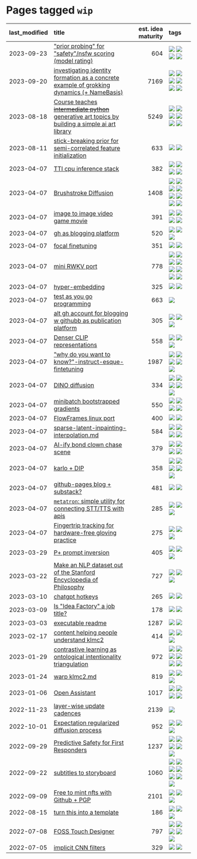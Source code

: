 # Pages tagged `wip`

|last_modified|title|est. idea maturity|tags
|:---|:---|---:|:---|
|2023-09-23|["prior probing" for "safety"/nsfw scoring (model rating)](../prior_probing.md)|604|[![](https://img.shields.io/badge/tag-alignment-4d5a4)](../tags/alignment.md) [![](https://img.shields.io/badge/tag-experimental-53417a)](../tags/experimental.md) [![](https://img.shields.io/badge/tag-mechanistic_interpretability-3c7f53)](../tags/mechanistic_interpretability.md) [![](https://img.shields.io/badge/tag-wip-12eec5)](../tags/wip.md)|
|2023-09-20|[investigating identity formation as a concrete example of grokking dynamics (+ NameBasis)](../identity_grokking_dynamics.md)|7169|[![](https://img.shields.io/badge/tag-alignment-4d5a4)](../tags/alignment.md) [![](https://img.shields.io/badge/tag-experimental-53417a)](../tags/experimental.md) [![](https://img.shields.io/badge/tag-interpretability-98b52b)](../tags/interpretability.md) [![](https://img.shields.io/badge/tag-publication-b25b5)](../tags/publication.md) [![](https://img.shields.io/badge/tag-safety-e168be)](../tags/safety.md) [![](https://img.shields.io/badge/tag-wip-12eec5)](../tags/wip.md)|
|2023-08-18|[Course teaches ~~intermediate python~~ generative art topics by building a simple ai art library](../Course_teaches_basic_python_by_building_a_simple_ai_art_library.md)|5249|[![](https://img.shields.io/badge/tag-curriculum-7c795e)](../tags/curriculum.md) [![](https://img.shields.io/badge/tag-education-95bed6)](../tags/education.md) [![](https://img.shields.io/badge/tag-from_issue-9c3a4a)](../tags/from_issue.md) [![](https://img.shields.io/badge/tag-public_good-1743a)](../tags/public_good.md) [![](https://img.shields.io/badge/tag-publication-b25b5)](../tags/publication.md) [![](https://img.shields.io/badge/tag-wip-12eec5)](../tags/wip.md)|
|2023-08-11|[stick-breaking prior for semi-correlated feature initialization](../stickbreaking-init.md)|633|[![](https://img.shields.io/badge/tag-experimental-53417a)](../tags/experimental.md) [![](https://img.shields.io/badge/tag-wip-12eec5)](../tags/wip.md)|
|2023-04-07|[TTI cpu inference stack](../TTI-cpu-inference-stack.md)|382|[![](https://img.shields.io/badge/tag-accessibility-32d44f)](../tags/accessibility.md) [![](https://img.shields.io/badge/tag-stability-77485f)](../tags/stability.md) [![](https://img.shields.io/badge/tag-tooling-48fb29)](../tags/tooling.md) [![](https://img.shields.io/badge/tag-wip-12eec5)](../tags/wip.md)|
|2023-04-07|[Brushstroke Diffusion](../brushstroke-diffusion.md)|1408|[![](https://img.shields.io/badge/tag-artisticstyletransfer-d3fceb)](../tags/artisticstyletransfer.md) [![](https://img.shields.io/badge/tag-creativity-e13c2b)](../tags/creativity.md) [![](https://img.shields.io/badge/tag-deepgenerativemodeling-297b32)](../tags/deepgenerativemodeling.md) [![](https://img.shields.io/badge/tag-experimental-53417a)](../tags/experimental.md) [![](https://img.shields.io/badge/tag-image_processing-b5ec2c)](../tags/image_processing.md) [![](https://img.shields.io/badge/tag-modeltraining-4ed36d)](../tags/modeltraining.md) [![](https://img.shields.io/badge/tag-painting-e127da)](../tags/painting.md) [![](https://img.shields.io/badge/tag-wip-12eec5)](../tags/wip.md)|
|2023-04-07|[image to image video game movie](../img2img_video_game_movie.md)|391|[![](https://img.shields.io/badge/tag-animation-c4c41f)](../tags/animation.md) [![](https://img.shields.io/badge/tag-prompting-12f6d5)](../tags/prompting.md) [![](https://img.shields.io/badge/tag-tooling-48fb29)](../tags/tooling.md) [![](https://img.shields.io/badge/tag-wip-12eec5)](../tags/wip.md)|
|2023-04-07|[gh as blogging platform](../gh_as_blogging_platform.md)|520|[![](https://img.shields.io/badge/tag-publication-b25b5)](../tags/publication.md) [![](https://img.shields.io/badge/tag-tooling-48fb29)](../tags/tooling.md) [![](https://img.shields.io/badge/tag-wip-12eec5)](../tags/wip.md)|
|2023-04-07|[focal finetuning](../focal_finetuning.md)|351|[![](https://img.shields.io/badge/tag-tooling-48fb29)](../tags/tooling.md) [![](https://img.shields.io/badge/tag-wip-12eec5)](../tags/wip.md)|
|2023-04-07|[mini RWKV port](../rust_rwkv.md)|778|[![](https://img.shields.io/badge/tag-RNN-ad342b)](../tags/RNN.md) [![](https://img.shields.io/badge/tag-completed-3f9741)](../tags/completed.md) [![](https://img.shields.io/badge/tag-experimental-53417a)](../tags/experimental.md) [![](https://img.shields.io/badge/tag-ggml-a3a5e9)](../tags/ggml.md) [![](https://img.shields.io/badge/tag-mobilenet-a682e)](../tags/mobilenet.md) [![](https://img.shields.io/badge/tag-model_compression-1661bc)](../tags/model_compression.md) [![](https://img.shields.io/badge/tag-tooling-48fb29)](../tags/tooling.md) [![](https://img.shields.io/badge/tag-wip-12eec5)](../tags/wip.md)|
|2023-04-07|[hyper-embedding](../hyperembedding.md)|325|[![](https://img.shields.io/badge/tag-experimental-53417a)](../tags/experimental.md) [![](https://img.shields.io/badge/tag-wip-12eec5)](../tags/wip.md)|
|2023-04-07|[test as you go programming](../adhd_test_as_you_go.md)|663|[![](https://img.shields.io/badge/tag-wip-12eec5)](../tags/wip.md)|
|2023-04-07|[alt gh account for blogging w githubb as publication platform](../alt_gh_account_for_blogging.md)|305|[![](https://img.shields.io/badge/tag-MILESTONE_POC-8fb3d)](../tags/MILESTONE_POC.md) [![](https://img.shields.io/badge/tag-publication-b25b5)](../tags/publication.md) [![](https://img.shields.io/badge/tag-wip-12eec5)](../tags/wip.md)|
|2023-04-07|[Denser CLIP representations](../denser-CLIP.md)|558|[![](https://img.shields.io/badge/tag-experimental-53417a)](../tags/experimental.md) [![](https://img.shields.io/badge/tag-tooling-48fb29)](../tags/tooling.md) [![](https://img.shields.io/badge/tag-wip-12eec5)](../tags/wip.md)|
|2023-04-07|["why do you want to know?"-instruct-esque-fintetuning](../whydoyouwantoknow.md)|1987|[![](https://img.shields.io/badge/tag-aiethics-b59164)](../tags/aiethics.md) [![](https://img.shields.io/badge/tag-alignment-4d5a4)](../tags/alignment.md) [![](https://img.shields.io/badge/tag-dialogue-2b1224)](../tags/dialogue.md) [![](https://img.shields.io/badge/tag-models-97a75e)](../tags/models.md) [![](https://img.shields.io/badge/tag-wip-12eec5)](../tags/wip.md)|
|2023-04-07|[DINO diffusion](../DINO-diffusion.md)|334|[![](https://img.shields.io/badge/tag-completed-3f9741)](../tags/completed.md) [![](https://img.shields.io/badge/tag-experimental-53417a)](../tags/experimental.md) [![](https://img.shields.io/badge/tag-nerf-fe4dc)](../tags/nerf.md) [![](https://img.shields.io/badge/tag-tooling-48fb29)](../tags/tooling.md) [![](https://img.shields.io/badge/tag-wip-12eec5)](../tags/wip.md)|
|2023-04-07|[minibatch bootstrapped gradients](../minibatch-bootstrapped-gradients.md)|550|[![](https://img.shields.io/badge/tag-experimental-53417a)](../tags/experimental.md) [![](https://img.shields.io/badge/tag-optimization-683f3)](../tags/optimization.md) [![](https://img.shields.io/badge/tag-training-3a9a4f)](../tags/training.md) [![](https://img.shields.io/badge/tag-wip-12eec5)](../tags/wip.md)|
|2023-04-07|[FlowFrames linux port](../flowframes-linux-port.md)|400|[![](https://img.shields.io/badge/tag-tooling-48fb29)](../tags/tooling.md) [![](https://img.shields.io/badge/tag-wip-12eec5)](../tags/wip.md)|
|2023-04-07|[sparse-latent-inpainting-interpolation.md](../sparse-latent-inpainting-interpolation.md)|584|[![](https://img.shields.io/badge/tag-animation-c4c41f)](../tags/animation.md) [![](https://img.shields.io/badge/tag-prompting-12f6d5)](../tags/prompting.md) [![](https://img.shields.io/badge/tag-tooling-48fb29)](../tags/tooling.md) [![](https://img.shields.io/badge/tag-wip-12eec5)](../tags/wip.md)|
|2023-04-07|[AI-ify bond clown chase scene](../bond_clown_chase_scene.md)|379|[![](https://img.shields.io/badge/tag-animation-c4c41f)](../tags/animation.md) [![](https://img.shields.io/badge/tag-experimental-53417a)](../tags/experimental.md) [![](https://img.shields.io/badge/tag-foundation-92ab1c)](../tags/foundation.md) [![](https://img.shields.io/badge/tag-wip-12eec5)](../tags/wip.md)|
|2023-04-07|[karlo + DIP](../karlo-dip.md)|358|[![](https://img.shields.io/badge/tag-deepimageprior-394ee4)](../tags/deepimageprior.md) [![](https://img.shields.io/badge/tag-experimental-53417a)](../tags/experimental.md) [![](https://img.shields.io/badge/tag-image_generation-43d799)](../tags/image_generation.md) [![](https://img.shields.io/badge/tag-prior-cc5ed7)](../tags/prior.md) [![](https://img.shields.io/badge/tag-wip-12eec5)](../tags/wip.md)|
|2023-04-07|[github-pages blog + substack?](../gh-pages-blog-plus-substack.md)|481|[![](https://img.shields.io/badge/tag-tooling-48fb29)](../tags/tooling.md) [![](https://img.shields.io/badge/tag-wip-12eec5)](../tags/wip.md)|
|2023-04-07|[`metatron`: simple utility for connecting STT/TTS with apis](../metatron.md)|285|[![](https://img.shields.io/badge/tag-accessibility-32d44f)](../tags/accessibility.md) [![](https://img.shields.io/badge/tag-tooling-48fb29)](../tags/tooling.md) [![](https://img.shields.io/badge/tag-wip-12eec5)](../tags/wip.md)|
|2023-04-07|[Fingertrip tracking for hardware-free gloving practice](../fingertrip_tracking_for_hardware_free_gloveing_practice.md)|275|[![](https://img.shields.io/badge/tag-experimental-53417a)](../tags/experimental.md) [![](https://img.shields.io/badge/tag-tooling-48fb29)](../tags/tooling.md) [![](https://img.shields.io/badge/tag-wip-12eec5)](../tags/wip.md)|
|2023-03-29|[P+ prompt inversion](../p_plus_inversion.md)|405|[![](https://img.shields.io/badge/tag-prompting-12f6d5)](../tags/prompting.md) [![](https://img.shields.io/badge/tag-tooling-48fb29)](../tags/tooling.md) [![](https://img.shields.io/badge/tag-wip-12eec5)](../tags/wip.md)|
|2023-03-22|[Make an NLP dataset out of the Stanford Encyclopedia of Philosophy](../sep_dataset.md)|727|[![](https://img.shields.io/badge/tag-dataset-ea1833)](../tags/dataset.md) [![](https://img.shields.io/badge/tag-publication-b25b5)](../tags/publication.md) [![](https://img.shields.io/badge/tag-wip-12eec5)](../tags/wip.md)|
|2023-03-10|[chatgpt hotkeys](../chatgpt_hotkeys.md)|265|[![](https://img.shields.io/badge/tag-tooling-48fb29)](../tags/tooling.md) [![](https://img.shields.io/badge/tag-wip-12eec5)](../tags/wip.md)|
|2023-03-09|[Is "Idea Factory" a job title?](../idea_factory.md)|178|[![](https://img.shields.io/badge/tag-meta-f14da)](../tags/meta.md) [![](https://img.shields.io/badge/tag-wip-12eec5)](../tags/wip.md)|
|2023-03-03|[executable readme](../executable_readme.md)|1287|[![](https://img.shields.io/badge/tag-tooling-48fb29)](../tags/tooling.md) [![](https://img.shields.io/badge/tag-wip-12eec5)](../tags/wip.md)|
|2023-02-17|[content helping people understand klmc2](../explaining_klmc2.md)|414|[![](https://img.shields.io/badge/tag-meta-f14da)](../tags/meta.md) [![](https://img.shields.io/badge/tag-tooling-48fb29)](../tags/tooling.md) [![](https://img.shields.io/badge/tag-wip-12eec5)](../tags/wip.md)|
|2023-01-29|[contrastive learning as ontological intentionality triangulation](../contrastive_learning_as_ontological_intentionality_triangulation.md)|972|[![](https://img.shields.io/badge/tag-meta-f14da)](../tags/meta.md) [![](https://img.shields.io/badge/tag-philosophy-1043a5)](../tags/philosophy.md) [![](https://img.shields.io/badge/tag-semiotics-35b163)](../tags/semiotics.md) [![](https://img.shields.io/badge/tag-synesthesia-c4fb38)](../tags/synesthesia.md) [![](https://img.shields.io/badge/tag-theory-1eefac)](../tags/theory.md) [![](https://img.shields.io/badge/tag-wip-12eec5)](../tags/wip.md)|
|2023-01-24|[warp klmc2.md](../warp_klmc2.md)|819|[![](https://img.shields.io/badge/tag-animation-c4c41f)](../tags/animation.md) [![](https://img.shields.io/badge/tag-tooling-48fb29)](../tags/tooling.md) [![](https://img.shields.io/badge/tag-wip-12eec5)](../tags/wip.md)|
|2023-01-06|[Open Assistant](../open-assistant.md)|1017|[![](https://img.shields.io/badge/tag-accessibility-32d44f)](../tags/accessibility.md) [![](https://img.shields.io/badge/tag-publicgood-4db4d2)](../tags/publicgood.md) [![](https://img.shields.io/badge/tag-stability-77485f)](../tags/stability.md) [![](https://img.shields.io/badge/tag-wip-12eec5)](../tags/wip.md)|
|2022-11-23|[layer-wise update cadences](../layer-wise-update-cadences.md)|2139|[![](https://img.shields.io/badge/tag-wip-12eec5)](../tags/wip.md)|
|2022-10-01|[Expectation regularized diffusion process](../expectation-regularized-diffusion.md)|952|[![](https://img.shields.io/badge/tag-experimental-53417a)](../tags/experimental.md) [![](https://img.shields.io/badge/tag-stability-77485f)](../tags/stability.md) [![](https://img.shields.io/badge/tag-wip-12eec5)](../tags/wip.md)|
|2022-09-29|[Predictive Safety for First Responders](../safety-officer.md)|1237|[![](https://img.shields.io/badge/tag-completed-3f9741)](../tags/completed.md) [![](https://img.shields.io/badge/tag-dataset-ea1833)](../tags/dataset.md) [![](https://img.shields.io/badge/tag-publication-b25b5)](../tags/publication.md) [![](https://img.shields.io/badge/tag-publicgood-4db4d2)](../tags/publicgood.md) [![](https://img.shields.io/badge/tag-wip-12eec5)](../tags/wip.md)|
|2022-09-22|[subtitles to storyboard](../subtitles-to-storyboard.md)|1060|[![](https://img.shields.io/badge/tag-accessibility-32d44f)](../tags/accessibility.md) [![](https://img.shields.io/badge/tag-animation-c4c41f)](../tags/animation.md) [![](https://img.shields.io/badge/tag-completed-3f9741)](../tags/completed.md) [![](https://img.shields.io/badge/tag-open_source-c92725)](../tags/open_source.md) [![](https://img.shields.io/badge/tag-prompting-12f6d5)](../tags/prompting.md) [![](https://img.shields.io/badge/tag-tooling-48fb29)](../tags/tooling.md) [![](https://img.shields.io/badge/tag-wip-12eec5)](../tags/wip.md)|
|2022-09-09|[Free to mint nfts with Github + PGP](../free-to-mint-nfts_git_plus_pgp.md)|2101|[![](https://img.shields.io/badge/tag-publicgood-4db4d2)](../tags/publicgood.md) [![](https://img.shields.io/badge/tag-tooling-48fb29)](../tags/tooling.md) [![](https://img.shields.io/badge/tag-wip-12eec5)](../tags/wip.md)|
|2022-08-15|[turn this into a template](../benchwarmers-template.md)|186|[![](https://img.shields.io/badge/tag-meta-f14da)](../tags/meta.md) [![](https://img.shields.io/badge/tag-tooling-48fb29)](../tags/tooling.md) [![](https://img.shields.io/badge/tag-wip-12eec5)](../tags/wip.md)|
|2022-07-08|[FOSS Touch Designer](../FOSS_touch_designer.md)|797|[![](https://img.shields.io/badge/tag-alignment-4d5a4)](../tags/alignment.md) [![](https://img.shields.io/badge/tag-animation-c4c41f)](../tags/animation.md) [![](https://img.shields.io/badge/tag-publicgood-4db4d2)](../tags/publicgood.md) [![](https://img.shields.io/badge/tag-tooling-48fb29)](../tags/tooling.md) [![](https://img.shields.io/badge/tag-wip-12eec5)](../tags/wip.md)|
|2022-07-05|[implicit CNN filters](../implicit-cnn-filters.md)|329|[![](https://img.shields.io/badge/tag-experimental-53417a)](../tags/experimental.md) [![](https://img.shields.io/badge/tag-wip-12eec5)](../tags/wip.md)|